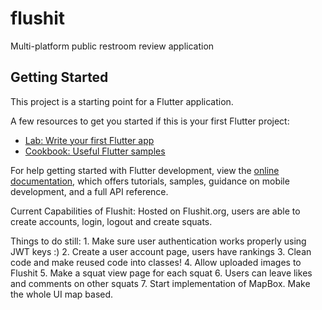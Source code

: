 # flushit

Multi-platform public restroom review application

## Getting Started

This project is a starting point for a Flutter application.

A few resources to get you started if this is your first Flutter project:

- [Lab: Write your first Flutter app](https://docs.flutter.dev/get-started/codelab)
- [Cookbook: Useful Flutter samples](https://docs.flutter.dev/cookbook)

For help getting started with Flutter development, view the
[online documentation](https://docs.flutter.dev/), which offers tutorials,
samples, guidance on mobile development, and a full API reference.

Current Capabilities of Flushit:
Hosted on Flushit.org, users are able to create accounts, login, logout and create squats.

Things to do still:
    1. Make sure user authentication works properly using JWT keys :)
    2. Create a user account page, users have rankings
    3. Clean code and make reused code into classes!
    4. Allow uploaded images to Flushit
    5. Make a squat view page for each squat
    6. Users can leave likes and comments on other squats
    7. Start implementation of MapBox. Make the whole UI map based.
